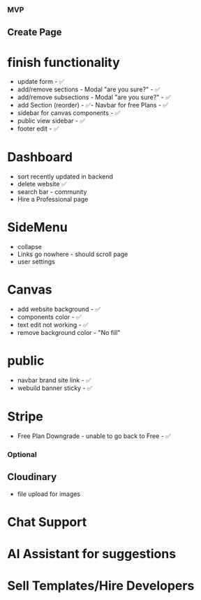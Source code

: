 ### MVP

## Create Page

# finish functionality

- update form - ✅
- add/remove sections - Modal "are you sure?" - ✅
- add/remove subsections - Modal "are you sure?" - ✅
- add Section (reorder) - ✅- Navbar for free Plans - ✅
- sidebar for canvas components - ✅
- public view sidebar - ✅
- footer edit - ✅

# Dashboard

- sort recently updated in backend
- delete website ✅
- search bar - community
- Hire a Professional page 

# SideMenu
- collapse
- Links go nowhere - should scroll page
- user settings

# Canvas

- add website background - ✅
- components color - ✅
- text edit not working -  ✅
- remove background color - "No fill"

# public

- navbar brand site link - ✅
- webuild banner sticky - ✅

# Stripe
- Free Plan Downgrade - unable to go back to Free - ✅

### Optional

## Cloudinary

- file upload for images

# Chat Support

# AI Assistant for suggestions

# Sell Templates/Hire Developers
